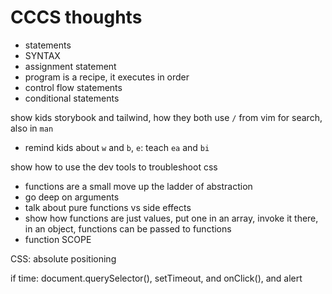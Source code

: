  # CCCS thoughts

 - statements
 - SYNTAX
 - assignment statement
 - program is a recipe, it executes in order
 - control flow statements
 - conditional statements


 show kids storybook and tailwind, how they both use `/` from vim for search, also in `man`
 - remind kids about `w` and `b`, `e`:  teach `ea` and `bi`  

 show how to use the dev tools to troubleshoot css

- functions are a small move up the ladder of abstraction
- go deep on arguments
- talk about pure functions vs side effects
- show how functions are just values, put one in an array, invoke it there, in an object, functions can be passed to functions
- function SCOPE

CSS: absolute positioning

if time: document.querySelector(), setTimeout, and onClick(), and alert



